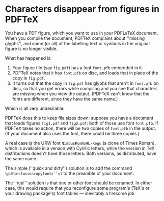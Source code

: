 # Characters disappear from figures in PDFTeX




You have a PDF figure, which you want to use in your
PDFLaTeX document.  When you compile the document, PDFTeX
complains about ''missing glyphs'', and some (or all) of the labelling
text or symbols in the original figure is no longer visible.


What has happened is:
  

1.  Your figure file (say `fig.pdf`) has a font `font.pfb`
    embedded in it.
2.  PDFTeX notes that it has `font.pfb` on disc, and loads
    that in place of the copy in `fig.pdf`.
3.  It turns out that the copy in `fig.pdf` has glyphs that
    aren't in `font.pfb` on disc, so that you get errors while
    compiling and you see that characters are missing when you view the
    output.  (PDFTeX can't know that the fonts are different, since
    they have the same name.)


Which is all very undesirable.


PDFTeX does this to keep file sizes down: suppose you have a
document that loads figures `fig1.pdf` and `fig2.pdf`; both
of those use font `font.pfb`.  If PDFTeX takes no action,
there will be _two_ copies of `font.pfb` in the output.
(If your document also uses the font, there could be three copies.)


A real case is the URW font `NimbusRomNo9L-Regu` (a clone
of Times Roman), which is available in a version with Cyrillic
letters, while the version in TeX distributions doesn't have those
letters.  Both versions, as distributed, have the same name.


The simple (''quick and dirty'') solution is to add the command
  `\pdfinclusioncopyfonts``=1`
to the preamble of your document.


The ''real'' solution is that one or other font should be renamed.  In
either case, this would require that you reconfigure some program's
(TeX's or your drawing package's) font tables&nbsp;&mdash; inevitably a
tiresome job.


